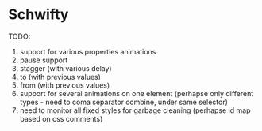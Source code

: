 # Schwifty

  TODO:
  1. support for various properties animations
  2. pause support
  3. stagger (with various delay)
  4. to (with previous values)
  5. from (with previous values)
  6. support for several animations on one element (perhapse only different types - need to coma separator combine, under same selector)
  7. need to monitor all fixed styles for garbage cleaning (perhapse id map based on css comments)
 
